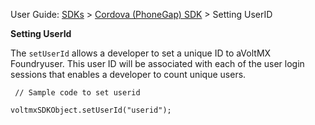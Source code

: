                              

User Guide: [SDKs](../Foundry_SDKs.md) > [Cordova (PhoneGap) SDK](Installing_PhoneGap_SDK.md) > Setting UserID

**Setting UserId**  

The `setUserId` allows a developer to set a unique ID to aVoltMX Foundryuser. This user ID will be associated with each of the user login sessions that enables a developer to count unique users.

```
 // Sample code to set userid  
  
voltmxSDKObject.setUserId("userid"); 
```
